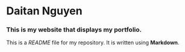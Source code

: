 
# Daitan Nguyen

### This is my website that displays my portfolio.

This is a *README* file for my repository. It is written using **Markdown**.
